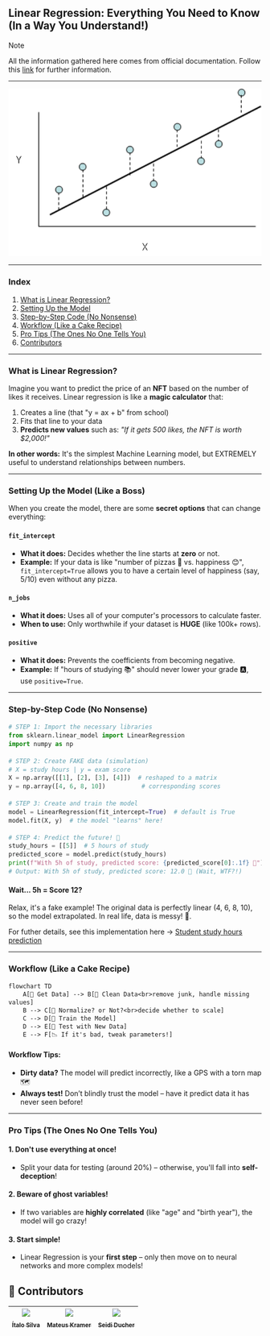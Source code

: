 
## Linear Regression: Everything You Need to Know (In a Way You Understand!)


> [!NOTE]
> All the information gathered here comes from official documentation. Follow this [link](https://scikit-learn.org/stable/modules/generated/sklearn.linear_model.LinearRegression.html#sklearn.linear_model.LinearRegression) for further information.

---

<div align="center">
  <img src="../../figures/lr.png" alt="initial-banner" width="800">
</div>

---

### **Index**
1. [What is Linear Regression?](#what-is-linear-regression)
2. [Setting Up the Model](#setting-up-the-model-like-a-boss)
3. [Step-by-Step Code (No Nonsense)](#step-by-step-code-no-nonsense)
4. [Workflow (Like a Cake Recipe)](#workflow-like-a-cake-recipe)
5. [Pro Tips (The Ones No One Tells You)](#pro-tips-the-ones-no-one-tells-you)
6. [Contributors](#-contributors)

---

### **What is Linear Regression?**  
Imagine you want to predict the price of an **NFT** based on the number of likes it receives. Linear regression is like a **magic calculator** that:  
1. Creates a line (that "y = ax + b" from school)  
2. Fits that line to your data  
3. **Predicts new values** such as: _"If it gets 500 likes, the NFT is worth $2,000!"_  

**In other words:** It's the simplest Machine Learning model, but EXTREMELY useful to understand relationships between numbers.

---

### **Setting Up the Model (Like a Boss)**  

When you create the model, there are some **secret options** that can change everything:

#### `fit_intercept`  
- **What it does:** Decides whether the line starts at **zero** or not.  
- **Example:** If your data is like "number of pizzas 🍕 vs. happiness 😊", `fit_intercept=True` allows you to have a certain level of happiness (say, 5/10) even without any pizza.

#### `n_jobs`  
- **What it does:** Uses all of your computer's processors to calculate faster.  
- **When to use:** Only worthwhile if your dataset is **HUGE** (like 100k+ rows).

#### `positive`  
- **What it does:** Prevents the coefficients from becoming negative.  
- **Example:** If "hours of studying 📚" should never lower your grade 🅰️, use `positive=True`.

---

### **Step-by-Step Code (No Nonsense)**

```python
# STEP 1: Import the necessary libraries
from sklearn.linear_model import LinearRegression
import numpy as np

# STEP 2: Create FAKE data (simulation)
# X = study hours | y = exam score
X = np.array([[1], [2], [3], [4]])  # reshaped to a matrix
y = np.array([4, 6, 8, 10])          # corresponding scores

# STEP 3: Create and train the model
model = LinearRegression(fit_intercept=True)  # default is True
model.fit(X, y)  # the model "learns" here!

# STEP 4: Predict the future! 🔮
study_hours = [[5]]  # 5 hours of study
predicted_score = model.predict(study_hours)
print(f"With 5h of study, predicted score: {predicted_score[0]:.1f} 🎉")
# Output: With 5h of study, predicted score: 12.0 🎉 (Wait, WTF?!)
```

#### **Wait... 5h = Score 12?**  
Relax, it's a fake example! The original data is perfectly linear (4, 6, 8, 10), so the model extrapolated. In real life, data is messy! 🎲. 

For futher details, see this implementation here -> <a href="3.student_study_hours_prediction.md">Student study hours prediction</a>

---

### **Workflow (Like a Cake Recipe)**

```mermaid
flowchart TD
    A[🛒 Get Data] --> B[🧼 Clean Data<br>remove junk, handle missing values]
    B --> C[📏 Normalize? or Not?<br>decide whether to scale]
    C --> D[🤖 Train the Model]
    D --> E[🧪 Test with New Data]
    E --> F[📉 If it's bad, tweak parameters!]
```
#### **Workflow Tips:**  
- **Dirty data?** The model will predict incorrectly, like a GPS with a torn map 🗺️  
- **Always test!** Don’t blindly trust the model – have it predict data it has never seen before!

---

### **Pro Tips (The Ones No One Tells You)**  

#### 1. **Don't use everything at once!**  
- Split your data for testing (around 20%) – otherwise, you'll fall into **self-deception**!

#### 2. **Beware of ghost variables!**  
- If two variables are **highly correlated** (like "age" and "birth year"), the model will go crazy!

#### 3. **Start simple!**  
- Linear Regression is your **first step** – only then move on to neural networks and more complex models!

## 👾 **Contributors**  
| [<img loading="lazy" src="https://avatars.githubusercontent.com/u/91793807?v=4" width=115><br><sub>Ítalo Silva</sub>](https://github.com/ITA-LOW) |  [<img loading="lazy" src="https://avatars.githubusercontent.com/u/171816351?v=4" width=115><br><sub>Mateus Kramer</sub>](https://github.com/mateuskramer) |  [<img loading="lazy" src="https://avatars.githubusercontent.com/u/153019298?v=4" width=115><br><sub>Seidi Ducher</sub>](https://github.com/seidiDucher)
| :---: | :---: | :---: | 